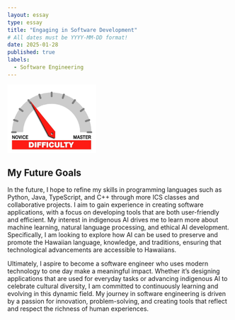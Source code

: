 ```yaml
---
layout: essay
type: essay
title: "Engaging in Software Development"
# All dates must be YYYY-MM-DD format!
date: 2025-01-28
published: true
labels:
  - Software Engineering
---
```


<img width="200px" class="rounded float-start pe-4" src="../img/difficulty/degree_difficulty.jpg">


## My Future Goals
In the future, I hope to refine my skills in programming languages such as Python, Java, TypeScript, and C++ through more ICS classes and collaborative projects. I aim to gain experience in creating software applications, with a focus on developing tools that are both user-friendly and efficient. My interest in indigenous AI drives me to learn more about machine learning, natural language processing, and ethical AI development. Specifically, I am looking to explore how AI can be used to preserve and promote the Hawaiian language, knowledge, and traditions, ensuring that technological advancements are accessible to Hawaiians.

Ultimately, I aspire to become a software engineer who uses modern technology to one day make a meaningful impact. Whether it’s designing applications that are used for everyday tasks or advancing indigenous AI to celebrate cultural diversity, I am committed to continuously learning and evolving in this dynamic field. My journey in software engineering is driven by a passion for innovation, problem-solving, and creating tools that reflect and respect the richness of human experiences.
